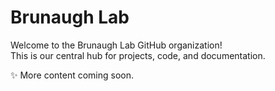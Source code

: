 # Brunaugh Lab

Welcome to the Brunaugh Lab GitHub organization!  
This is our central hub for projects, code, and documentation.  

✨ More content coming soon.  
